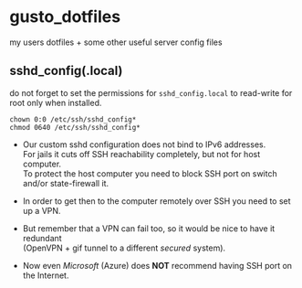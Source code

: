 # gusto_dotfiles

my users dotfiles + some other useful server config files

## sshd_config(.local)

do not forget to set the permissions for `sshd_config.local` to read-write for root only when installed.

```
chown 0:0 /etc/ssh/sshd_config*
chmod 0640 /etc/ssh/sshd_config*
```

- Our custom sshd configuration does not bind to IPv6 addresses.<br>
  For jails it cuts off SSH reachability completely, but not for host computer.<br>
  To protect the host computer you need to block SSH port on switch and/or state-firewall it.

- In order to get then to the computer remotely over SSH you need to set up a VPN.

- But remember that a VPN can fail too, so it would be nice to have it redundant<br>
  (OpenVPN + gif tunnel to a different *secured* system).

- Now even *Microsoft* (Azure) does __NOT__ recommend having SSH port on the Internet.
